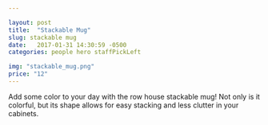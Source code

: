 ```yaml
---

layout: post
title:  "Stackable Mug"
slug: stackable mug
date:   2017-01-31 14:30:59 -0500
categories: people hero staffPickLeft

img: "stackable_mug.png"
price: "12"
---
```

Add some color to your day with the row house stackable mug! Not only is it colorful, but its shape allows for easy stacking and less clutter in your cabinets.
